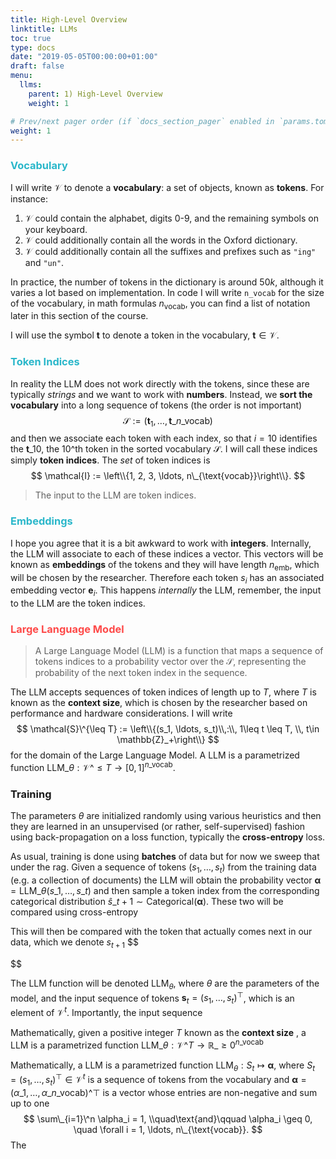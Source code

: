 ```yaml
---
title: High-Level Overview
linktitle: LLMs
toc: true
type: docs
date: "2019-05-05T00:00:00+01:00"
draft: false
menu:
  llms:
    parent: 1) High-Level Overview
    weight: 1

# Prev/next pager order (if `docs_section_pager` enabled in `params.toml`)
weight: 1
---
```

### <span style="color:#2AB7CA">Vocabulary</span>
I will write $\mathcal{V}$ to denote a **vocabulary**: a set of objects, known as **tokens**. For instance:
 1. $\mathcal{V}$ could contain the alphabet, digits $0$-$9$, and the remaining symbols on your keyboard. 
 2. $\mathcal{V}$ could additionally contain all the words in the Oxford dictionary.
 3. $\mathcal{V}$ could additionally contain all the suffixes and prefixes such as `"ing"` and `"un"`.
 
In practice, the number of tokens in the dictionary is around $50k$, although it varies a lot based on implementation. In code I will write `n_vocab` for the size of the vocabulary, in math formulas $n_{\text{vocab}}$, you can find a list of notation later in this section of the course.

I will use the symbol $\mathbf{t}$ to denote a token in the vocabulary, $\mathbf{t}\in\mathcal{V}$.

### <span style="color:#2AB7CA">Token Indices</span>
In reality the LLM does not work directly with the tokens, since these are typically *strings* and we want to work with **numbers**. Instead, we **sort the vocabulary** into a long sequence of tokens (the order is not important)
$$
\mathcal{S} := (\mathbf{t}_1, \ldots, \mathbf{t}\_{n\_{\text{vocab}}})
$$
and then we associate each token with each index, so that $i = 10$ identifies the $\mathbf{t}\_{10}$, the $10\^{\text{th}}$ token in the sorted vocabulary $\mathcal{S}$. I will call these indices simply **token indices**. The *set* of token indices is
$$
\mathcal{I} := \left\\{1, 2, 3, \ldots, n\_{\text{vocab}}\right\\}.
$$


> The input to the LLM are token indices.

### <span style="color:#2AB7CA">Embeddings</span>
I hope you agree that it is a bit awkward to work with **integers**. Internally, the LLM will associate to each of these indices a vector. This vectors will be known as **embeddings** of the tokens and they will have length $n_{\text{emb}}$, which will be chosen by the researcher. Therefore each token $s_i$ has an associated embedding vector $\mathbf{e}_i$. This happens *internally* the LLM, remember, the input to the LLM are the token indices.

### <span style="color: #FE4A49">Large Language Model</span>
> A Large Language Model (LLM) is a function that maps a sequence of tokens indices to a probability vector over the $\mathcal{S}$, representing the probability of the next token index in the sequence.

The LLM accepts sequences of token indices of length up to $T$, where $T$ is known as the **context size**, which is chosen by the researcher based on performance and hardware considerations. I will write
$$
\mathcal{S}\^{\leq T} := \left\\{(s_1, \ldots, s_t)\\,:\\, 1\leq t \leq T, \\, t\in \mathbb{Z}_+\right\\}
$$
for the domain of the Large Language Model. A LLM is a parametrized function $\text{LLM}\_\theta:\mathcal{V}\^{\leq T}\to [0, 1]^{n\_{\text{vocab}}}$.

### Training 
The parameters $\theta$ are initialized randomly using various heuristics and then they are learned in an unsupervised (or rather, self-supervised) fashion using back-propagation on a loss function, typically the **cross-entropy** loss. 

As usual, training is done using **batches** of data but for now we sweep that under the rag. Given a sequence of tokens $(s_1, \ldots, s_t)$ from the training data (e.g. a collection of documents) the LLM will obtain the probability vector $\boldsymbol{\alpha} = \text{LLM}\_\theta(s\_1, \ldots, s\_t)$ and then sample a token index from the corresponding categorical distribution $\widehat{s}\_{t+1}\sim \text{Categorical}(\boldsymbol{\alpha})$. These two will be compared using cross-entropy 

This will then be compared with the token that actually comes next in our data, which we denote $s_{t+1}$
$$

$$

The LLM function will be denoted $\text{LLM}_\theta$, where $\theta$ are the parameters of the model, and the input sequence of tokens $\mathbf{s}_t = (s_1, \ldots, s_t)^\top$, which is an element of $\mathcal{V}^t$. Importantly, the input sequence 

Mathematically, given a positive integer $T$ known as the **context size** , a LLM is a parametrized function $\text{LLM}\_\theta: \mathcal{V}\^{T}\to\mathbb{R}\_{\geq 0}^{n\_{\text{vocab}}}$ 

Mathematically, a LLM is a parametrized function $\text{LLM}_\theta: S_t \mapsto \boldsymbol{\alpha}$, where $S_t = (s_1, \ldots, s_t)^\top\in\mathcal{V}^t$ is a sequence of tokens from the vocabulary and $\boldsymbol{\alpha} = (\alpha\_1, \ldots, \alpha\_{n\_{\text{vocab}}})\^\top$ is a vector whose entries are non-negative and sum up to one
$$
\sum\_{i=1}\^n \alpha_i = 1, \\quad\text{and}\qquad \alpha_i \geq 0, \quad \forall i = 1, \ldots, n\_{\text{vocab}}.
$$
The 
